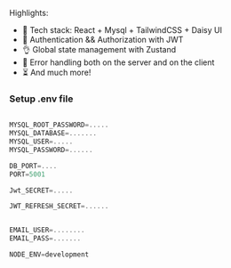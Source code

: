 Highlights:

- 🌟 Tech stack: React + Mysql + TailwindCSS + Daisy UI
- 🎃 Authentication && Authorization with JWT
- 👌 Global state management with Zustand
- 🐞 Error handling both on the server and on the client
- ⏳ And much more!

### Setup .env file

```js

MYSQL_ROOT_PASSWORD=.....
MYSQL_DATABASE=.......
MYSQL_USER=.....
MYSQL_PASSWORD=......

DB_PORT=....
PORT=5001

Jwt_SECRET=.....

JWT_REFRESH_SECRET=......


EMAIL_USER=........
EMAIL_PASS=.......

NODE_ENV=development
```
